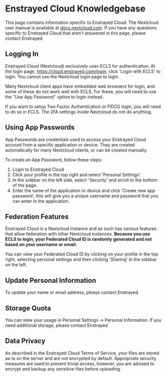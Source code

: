 # Enstrayed Cloud Knowledgebase
This page contains information specific to Enstrayed Cloud. The Nextcloud user manual is available at [docs.nextcloud.com](https://docs.nextcloud.com/server/latest/user_manual/en/). If you have any questions specific to Enstrayed Cloud that aren't answered in this page, please contact Enstrayed.

## Logging In
Enstrayed Cloud (Nextcloud) exclusively uses ECLS for authentication. At the login page, https://cloud.enstrayed.com/login, click 'Login with ECLS' to login. You cannot use the Nextcloud login page to login.

Many Nextcloud client apps have embedded web browsers for login, and some of these do not work well with ECLS. For these, you will need to use the "Use App Password" option to login instead.

If you want to setup Two Factor Authentication or FIDO2 login, you will need to do so in ECLS. The 2FA settings inside Nextcloud do not do anything.

## Using App Passwords
App Passwords are credentials used to access your Enstrayed Cloud account from a specific application or device. They are created automatically for many Nextcloud clients, or can be created manually.

To create an App Password, follow these steps:
1. Login to Enstrayed Cloud
2. Click your profile in the top right and select 'Personal Settings'.
3. In the sidebar on the left side, select 'Security' and scroll to the bottom of the page.
4. Enter the name of the application or device and click 'Create new app password', this will give you a unique username and password that you can enter in the application.

## Federation Features
Enstrayed Cloud is a Nextcloud instance and as such has various features that allow federation with other Nextcloud instances. **Because you use ECLS to login, your Federated Cloud ID is randomly generated and not based on your username or email.**

You can view your Federated Cloud ID by clicking on your profile in the top right, selecting personal settings and then clicking 'Sharing' in the sidebar on the left.

## Update Personal Information
To update your name or email address, please contact Enstrayed.

## Storage Quota
You can view your usage in Personal Settings -> Personal Information. If you need additional storage, please contact Enstrayed.

## Data Privacy
As described in the Enstrayed Cloud Terms of Service, your files are stored as-is on the server and are not encrypted by default. Appropriate security measures are used to prevent trivial access, however, you are advised to encrypt and backup any sensitive files before uploading.